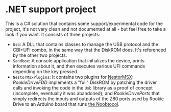 # .NET support project

This is a C# solution that contains some support/experimental code for the project, it's not very clean and not documented at all - but feel free to take a look if you want. It consists of three projects:

* `Usb`: A DLL that contains classes to manage the USB protocol and the CBI+UFI combo, in the same way that the DiskROM does. It's referenced by the other two projects.
* `Sandbox`: A console application that initializes the device, prints information about it, and then executes various UFI commands depending on the key pressed.
* `NestorMsxPlugins`: It contains two plugins for [NestorMSX](https://github.com/Konamiman/NestorMSX): _RookieDriveFDD_ implements a "full" DiskROM by patching the driver calls and invoking the code in the `Usb` library as a proof of concept (incomplete, eventually it was abandoned); and _RookieDrivePorts_ that simply redirects the inputs and outputs of the Z80 ports used by Rookie Drive to an Arduino board that runs [the Noobtocol](/arduino/Noobtocol).
